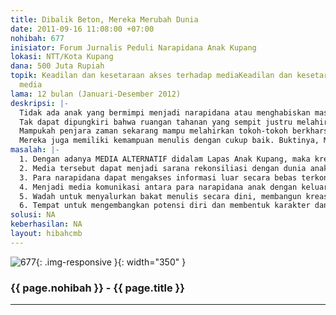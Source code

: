 ```yaml
---
title: Dibalik Beton, Mereka Merubah Dunia
date: 2011-09-16 11:08:00 +07:00
nohibah: 677
inisiator: Forum Jurnalis Peduli Narapidana Anak Kupang
lokasi: NTT/Kota Kupang
dana: 500 Juta Rupiah
topik: Keadilan dan kesetaraan akses terhadap mediaKeadilan dan kesetaraan akses terhadap
  media
lama: 12 bulan (Januari-Desember 2012)
deskripsi: |-
  Tidak ada anak yang bermimpi menjadi narapidana atau menghabiskan masa kecilnya didalam penjara. Namun fakta membuktikan bahwa separuh anak negeri sementara terkurung dibalik tembok beton berlapis jeruji besi. Batin mereka tertekan, dibawah kawat berduri menakutkan. Sesunggguhnya mereka bukan penjahat ataupun teroris. Mereka hanya salah melangkah, disaat emosi jiwa belum stabil. Namun apa mau dikata, hukum meski ditegakkan.
  Tak dapat dipungkiri bahwa ruangan tahanan yang sempit justru melahirkan banyak pemimpin besar. Sejumlah tokoh dunia justru lahir dari balik penjara. Diatas bantal bercor semen beralaskan tikar yang sobek, beberapa narapidana justru merubah dunia. Mereka menjadi ikon untuk sebuah kemerdekaan. Membebaskan kaum papa dari keterasingan diri. Merubah air mata kesedihan menjadi kebahagian. Membuat mereka yang menangis menjadi tertawa.
  Mampukah penjara zaman sekarang mampu melahirkan tokoh-tokoh berkharsima? Jawabannya adalah “Ya”. Narapidana anak Klas IIA Kupang, misalnya, dengan segala keterbatasan yang dimiliki, mereka mampu mengorganisir kelompok seniman dengan setumpuk prestasi.
  Mereka juga memiliki kemampuan menulis dengan cukup baik. Buktinya, Mading Lapas dipenuhi coretan yang penuh dengan motivasi. Tergambar secara jelas dalam bait-bait puisi dan cerpen yang terpampang rapi didalam mading tersebut. Sayangnya, curahan hati mereka hanya diam membisu. Karena tidak ada MEDIA sebagai saluran penghubung. Impian yang belum terwujud adalah goresan tangan mereka dapat menembus ruang dan waktu meski tubuh mereka terpenjara.
masalah: |-
  1. Dengan adanya MEDIA ALTERNATIF didalam Lapas Anak Kupang, maka kreatifitas dan kemampuan para narapidana anak dari balik penjara dapat menjadi inspirasi bagi jutaan anak lainnya yang sementara menghirup udara bebas di dunia nyata.
  2. Media tersebut dapat menjadi sarana rekonsiliasi dengan dunia anak ditempat lainnya di seluruh Indonesia, sehingga stigma yang menyebutkan bahwa narapidana anak adalah penjahat yang patut dijauhi atau dibenci dapat dirubah.
  3. Para narapidana dapat mengakses informasi luar secara bebas terkontrol, demi pengembangan diri untuk meraih cita-cita yang diharapkan
  4. Menjadi media komunikasi antara para narapidana anak dengan keluarga yang jauh dipelosok daerah di NTT dan daerah lain di Indonesia.
  5. Wadah untuk menyalurkan bakat menulis secara dini, membangun kreasi dengan menawarkan opini, solusi dan inovasi bagi remaja lainnya dari balik penjara.
  6. Tempat untuk mengembangkan potensi diri dan membentuk karakter dan jiwa kepemimpinan.
solusi: NA
keberhasilan: NA
layout: hibahcmb
---
```


![677](/static/img/hibahcmb/677.png){: .img-responsive }{: width="350" }

### {{ page.nohibah }} - {{ page.title }}

---
